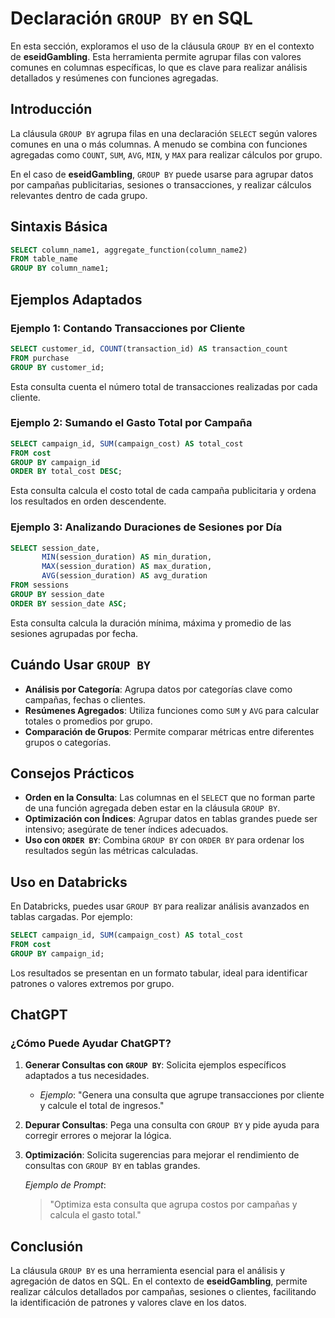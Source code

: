 
# Declaración `GROUP BY` en SQL

En esta sección, exploramos el uso de la cláusula `GROUP BY` en el contexto de **eseidGambling**. Esta herramienta permite agrupar filas con valores comunes en columnas específicas, lo que es clave para realizar análisis detallados y resúmenes con funciones agregadas.

## Introducción

La cláusula `GROUP BY` agrupa filas en una declaración `SELECT` según valores comunes en una o más columnas. A menudo se combina con funciones agregadas como `COUNT`, `SUM`, `AVG`, `MIN`, y `MAX` para realizar cálculos por grupo.

En el caso de **eseidGambling**, `GROUP BY` puede usarse para agrupar datos por campañas publicitarias, sesiones o transacciones, y realizar cálculos relevantes dentro de cada grupo.

## Sintaxis Básica

```sql
SELECT column_name1, aggregate_function(column_name2)
FROM table_name
GROUP BY column_name1;
```

## Ejemplos Adaptados

### Ejemplo 1: Contando Transacciones por Cliente

```sql
SELECT customer_id, COUNT(transaction_id) AS transaction_count
FROM purchase
GROUP BY customer_id;
```

Esta consulta cuenta el número total de transacciones realizadas por cada cliente.

### Ejemplo 2: Sumando el Gasto Total por Campaña

```sql
SELECT campaign_id, SUM(campaign_cost) AS total_cost
FROM cost
GROUP BY campaign_id
ORDER BY total_cost DESC;
```

Esta consulta calcula el costo total de cada campaña publicitaria y ordena los resultados en orden descendente.

### Ejemplo 3: Analizando Duraciones de Sesiones por Día

```sql
SELECT session_date, 
       MIN(session_duration) AS min_duration, 
       MAX(session_duration) AS max_duration, 
       AVG(session_duration) AS avg_duration
FROM sessions
GROUP BY session_date
ORDER BY session_date ASC;
```

Esta consulta calcula la duración mínima, máxima y promedio de las sesiones agrupadas por fecha.

## Cuándo Usar `GROUP BY`

- **Análisis por Categoría**: Agrupa datos por categorías clave como campañas, fechas o clientes.
- **Resúmenes Agregados**: Utiliza funciones como `SUM` y `AVG` para calcular totales o promedios por grupo.
- **Comparación de Grupos**: Permite comparar métricas entre diferentes grupos o categorías.

## Consejos Prácticos

- **Orden en la Consulta**: Las columnas en el `SELECT` que no forman parte de una función agregada deben estar en la cláusula `GROUP BY`.
- **Optimización con Índices**: Agrupar datos en tablas grandes puede ser intensivo; asegúrate de tener índices adecuados.
- **Uso con `ORDER BY`**: Combina `GROUP BY` con `ORDER BY` para ordenar los resultados según las métricas calculadas.

## Uso en Databricks

En Databricks, puedes usar `GROUP BY` para realizar análisis avanzados en tablas cargadas. Por ejemplo:

```sql
SELECT campaign_id, SUM(campaign_cost) AS total_cost
FROM cost
GROUP BY campaign_id;
```

Los resultados se presentan en un formato tabular, ideal para identificar patrones o valores extremos por grupo.

## ChatGPT

### ¿Cómo Puede Ayudar ChatGPT?

1. **Generar Consultas con `GROUP BY`**: Solicita ejemplos específicos adaptados a tus necesidades.
   - *Ejemplo*: "Genera una consulta que agrupe transacciones por cliente y calcule el total de ingresos."

2. **Depurar Consultas**: Pega una consulta con `GROUP BY` y pide ayuda para corregir errores o mejorar la lógica.

3. **Optimización**: Solicita sugerencias para mejorar el rendimiento de consultas con `GROUP BY` en tablas grandes.

   *Ejemplo de Prompt*: 
   > "Optimiza esta consulta que agrupa costos por campañas y calcula el gasto total."

## Conclusión

La cláusula `GROUP BY` es una herramienta esencial para el análisis y agregación de datos en SQL. En el contexto de **eseidGambling**, permite realizar cálculos detallados por campañas, sesiones o clientes, facilitando la identificación de patrones y valores clave en los datos.
